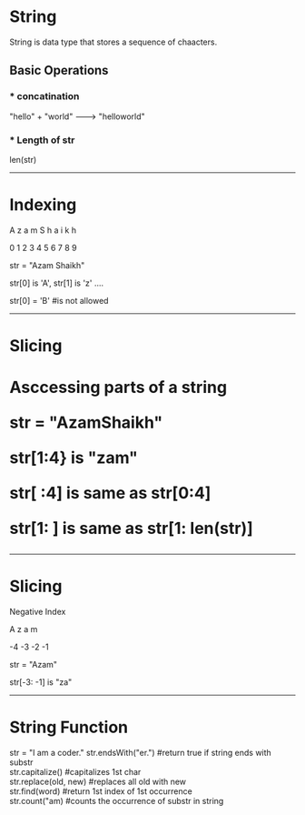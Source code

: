 <h1>String</h1>
<p>String is data type that stores a sequence of chaacters.</p>

<h2>Basic Operations</h2>
<h3>* concatination</h3>
  <p>"hello" + "world" ---> "helloworld"</p>

<h3>* Length of str</h3>
  <p>len(str)</p>
  <hr>

<h1>Indexing</h1>
<p>A z a m   S h a i k h</p>
<P>0 1 2 3 4 5 6 7 8 9 </P>

<p>str = "Azam Shaikh"</p>
<p>str[0] is 'A', str[1] is 'z' ....</p>
<p>str[0] = 'B' #is not allowed</p>
<hr>

<h1>Slicing<h1>
<p>Asccessing parts of a string</p>

<p>str = "AzamShaikh"</p>
<p>str[1:4} is "zam"</p>
<p>str[ :4] is same as str[0:4]</p>
<p>str[1: ] is same as str[1: len(str)]</p>
<hr>

<h1>Slicing</h1>
<p>Negative Index</p>

<p>A   z  a  m</p>
<p>-4 -3 -2 -1</p>

<p>str = "Azam"</p>
<p>str[-3: -1] is "za"</p>
<hr>

<h1>String Function</h1>

<p>str = "I am a coder."
str.endsWith("er.") #return true if string ends with substr<br>
str.capitalize() #capitalizes 1st char<br>
str.replace(old, new) #replaces all old with new<br>
str.find(word) #return 1st index of 1st occurrence<br>
str.count("am) #counts the occurrence of substr in string</p>
